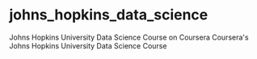 # johns_hopkins_data_science
Johns Hopkins University Data Science Course on Coursera
Coursera's Johns Hopkins University Data Science Course
